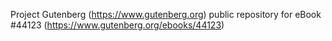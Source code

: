 Project Gutenberg (https://www.gutenberg.org) public repository for eBook #44123 (https://www.gutenberg.org/ebooks/44123)
